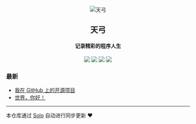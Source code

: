 <p align="center"><img alt="天弓" src="https://static.b3log.org/images/brand/solo-32.png"></p><h2 align="center">
天弓
</h2>

<h4 align="center">记录精彩的程序人生</h4>
<p align="center"><a title="天弓" target="_blank" href="https://github.com/echonlyou/solo-blog"><img src="https://img.shields.io/github/last-commit/echonlyou/solo-blog.svg?style=flat-square&color=FF9900"></a>
<a title="GitHub repo size in bytes" target="_blank" href="https://github.com/echonlyou/solo-blog"><img src="https://img.shields.io/github/repo-size/echonlyou/solo-blog.svg?style=flat-square"></a>
<a title="Solo Version" target="_blank" href="https://github.com/b3log/solo/releases"><img src="https://img.shields.io/badge/solo-3.6.5-f1e05a.svg?style=flat-square&color=blueviolet"></a>
<a title="Hits" target="_blank" href="https://github.com/b3log/hits"><img src="https://hits.b3log.org/echonlyou/solo-blog.svg"></a></p>

### 最新

* [我在 GitHub 上的开源项目](https://www.trustzp.top/my-github-repos)
* [世界，你好！](https://www.trustzp.top/hello-solo)



---

本仓库通过 [Solo](https://github.com/b3log/solo) 自动进行同步更新 ❤️ 